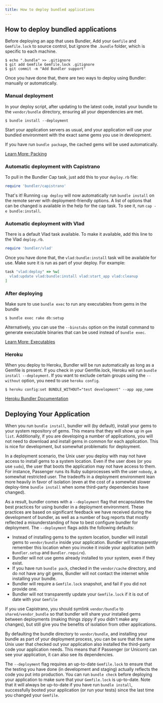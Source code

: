 ```yaml
---
title: How to deploy bundled applications
---
```


## How to deploy bundled applications

Before deploying an app that uses Bundler, Add your `Gemfile`
and `Gemfile.lock` to source control, but ignore the
`.bundle` folder, which is specific to each machine.

~~~
$ echo ".bundle" >> .gitignore
$ git add Gemfile Gemfile.lock .gitignore
$ git commit -m "Add Bundler support"
~~~

Once you have done that, there are two ways to deploy using Bundler:
manually or automatically.

### Manual deployment

In your deploy script, after updating to the latest
code, install your bundle to the `vendor/bundle`
directory, ensuring all your dependencies are met.

~~~
$ bundle install --deployment
~~~

Start your application servers as usual, and your
application will use your bundled environment
with the exact same gems you use in development.

If you have run `bundle package`, the cached
gems will be used automatically.

<a href="/man/bundle-cache.1.html" class="btn btn-primary">Learn More: Packing</a>

### Automatic deployment with Capistrano

To pull in the Bundler Cap task, just add this to your
`deploy.rb` file:

~~~ruby
require 'bundler/capistrano'
~~~

That's it! Running `cap deploy` will now automatically run
`bundle install` on the remote server with deployment-friendly
options. A list of options that can be changed is available in the help
for the cap task. To see it, run `cap -e bundle:install`.

### Automatic deployment with Vlad

There is a default Vlad task available. To make it available, add this line
to the Vlad `deploy.rb`.

~~~ruby
require 'bundler/vlad'
~~~

Once you have done that, the `vlad:bundle:install` task will be
available for use. Make sure it is run as part of your deploy. For example:

~~~ruby
task "vlad:deploy" => %w[
  vlad:update vlad:bundle:install vlad:start_app vlad:cleanup
]
~~~

### After deploying

Make sure to use `bundle exec` to run any executables
from gems in the bundle

~~~
$ bundle exec rake db:setup
~~~

Alternatively, you can use the `--binstubs` option on the
install command to generate executable binaries that can be used instead of
`bundle exec`.

<a href="/man/bundle-exec.1.html" class="btn btn-primary">Learn More: Executables</a>

### Heroku

When you deploy to Heroku, Bundler will be run automatically as long as a Gemfile is present.
If you check in your Gemfile.lock, Heroku will run `bundle install --deployment`.
If you want to exclude certain groups using the `--without` option, you need to use `heroku config`.

~~~
$ heroku config:set BUNDLE_WITHOUT="test development" --app app_name
~~~

<a href="http://docs.heroku.com/bundler" class="btn btn-primary">Heroku Bundler Documentation</a>

## Deploying Your Application
<a name="deploying-your-application"></a>

When you run `bundle install`, bundler will (by default), install your gems
to your system repository of gems. This means that they will show up in `gem
list`. Additionally, if you are developing a number of applications, you will not
need to download and install gems in common for each application. This is nice for
development, but somewhat problematic for deployment.

In a deployment scenario, the Unix user you deploy with may not have access to install
gems to a system location. Even if the user does (or you use `sudo`), the
user that boots the application may not have access to them. For instance, Passenger
runs its Ruby subprocesses with the user `nobody`, a somewhat restricted
user. The tradeoffs in a deployment environment lean more heavily in favor of isolation
(even at the cost of a somewhat slower deploy-time `bundle install` when some
third-party dependencies have changed).

As a result, bundler comes with a `--deployment` flag that encapsulates the
best practices for using bundler in a deployment environment. These practices are based
on significant feedback we have received during the development of bundler, as well as a
number of bug reports that mostly reflected a misunderstanding of how to best configure
bundler for deployment. The `--deployment` flags adds the following defaults:

- Instead of installing gems to the system location, bundler will install gems to
`vendor/bundle` inside your application. Bundler will transparently remember
this location when you invoke it inside your application (with
`Bundler.setup` and `Bundler.require`).
- Bundler will not use gems already installed to your system, even if they exist.
- If you have run `bundle pack`, checked in the `vendor/cache`
directory, and do not have any git gems, Bundler will not contact the internet while
installing your bundle.
- Bundler will require a `Gemfile.lock` snapshot, and fail if you did not
provide one.
- Bundler will not transparently update your `Gemfile.lock` if it is out of
date with your `Gemfile`

If you use Capistrano, you should symlink `vendor/bundle` to
`shared/vendor_bundle` so that bundler will share your installed gems between
deployments (making things zippy if you didn't make any changes), but still give you the
benefits of isolation from other applications.

By defaulting the bundle directory to `vendor/bundle`, and installing your
bundle as part of your deployment process, you can be sure that the same Unix user that
checked out your application also installed the third-party code your application needs.
This means that if Passenger (or Unicorn) can see your application, it can also see its
dependencies.

The `--deployment` flag requires an up-to-date `Gemfile.lock` to
ensure that the testing you have done (in development and staging) actually reflects the
code you put into production. You can run `bundle check` before deploying
your application to make sure that your `Gemfile.lock` is up-to-date. Note
that it will always be up-to-date if you have run `bundle install`,
successfully booted your application (or run your tests) since the last time you changed
your `Gemfile`.
